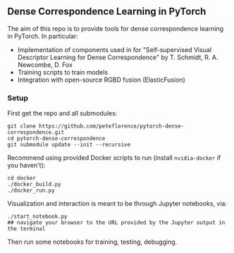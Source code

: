 ## Dense Correspondence Learning in PyTorch

The aim of this repo is to provide tools for dense correspondence learning in PyTorch.  In particular:

- Implementation of components used in for "Self-supervised Visual Descriptor Learning for Dense Correspondence" by T. Schmidt, R. A. Newcombe, D. Fox
- Training scripts to train models
- Integration with open-source RGBD fusion (ElasticFusion)
  
  
### Setup

First get the repo and all submodules:

```
git clone https://github.com/peteflorence/pytorch-dense-correspondence.git
cd pytorch-dense-correspondence
git submodule update --init --recursive
```

Recommend using provided Docker scripts to run (install `nvidia-docker` if you haven't):

```
cd docker
./docker_build.py
./docker_run.py
```

Visualization and interaction is meant to be through Jupyter notebooks, via:

```
./start_notebook.py
## navigate your browser to the URL provided by the Jupyter output in the terminal
```

Then run some notebooks for training, testing, debugging.
